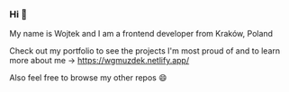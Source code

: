 ### Hi :wave:

My name is Wojtek and I am a frontend developer from Kraków, Poland

Check out my portfolio to see the projects I'm most proud of and to learn more about me -> https://wgmuzdek.netlify.app/


Also feel free to browse my other repos :smile:
